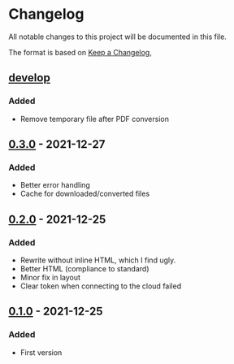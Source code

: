 # Changelog
All notable changes to this project will be documented in this file.

The format is based on [Keep a Changelog](https://keepachangelog.com/en/1.0.0/),

## [develop]
### Added
- Remove temporary file after PDF conversion

## [0.3.0] - 2021-12-27
### Added
- Better error handling
- Cache for downloaded/converted files

## [0.2.0] - 2021-12-25
### Added
- Rewrite without inline HTML, which I find ugly.
- Better HTML (compliance to standard)
- Minor fix in layout
- Clear token when connecting to the cloud failed

## [0.1.0] - 2021-12-25
### Added
- First version

[develop]: https://github.com/polletfa/rmWebUI/compare/0.3.0...develop
[0.3.0]: https://github.com/polletfa/rmWebUI/compare/0.2.0...0.3.0
[0.2.0]: https://github.com/polletfa/rmWebUI/compare/0.1.0...0.2.0
[0.1.0]: https://github.com/polletfa/rmWebUI/releases/tag/0.1.0